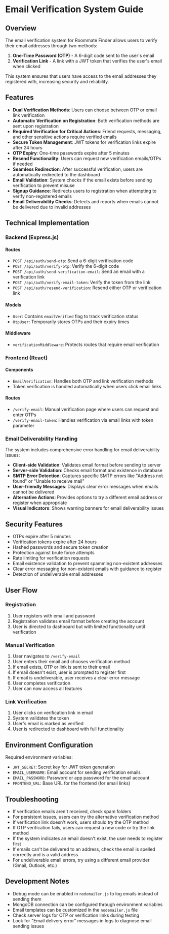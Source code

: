 # Email Verification System Guide

## Overview

The email verification system for Roommate Finder allows users to verify their email addresses through two methods:
1. **One-Time Password (OTP)** - A 6-digit code sent to the user's email
2. **Verification Link** - A link with a JWT token that verifies the user's email when clicked

This system ensures that users have access to the email addresses they registered with, increasing security and reliability.

## Features

- **Dual Verification Methods**: Users can choose between OTP or email link verification
- **Automatic Verification on Registration**: Both verification methods are sent upon registration
- **Required Verification for Critical Actions**: Friend requests, messaging, and other sensitive actions require verified emails
- **Secure Token Management**: JWT tokens for verification links expire after 24 hours
- **OTP Expiry**: One-time passwords expire after 5 minutes
- **Resend Functionality**: Users can request new verification emails/OTPs if needed
- **Seamless Redirection**: After successful verification, users are automatically redirected to the dashboard
- **Email Validation**: System checks if the email exists before sending verification to prevent misuse
- **Signup Guidance**: Redirects users to registration when attempting to verify non-registered emails
- **Email Deliverability Checks**: Detects and reports when emails cannot be delivered due to invalid addresses

## Technical Implementation

### Backend (Express.js)

#### Routes
- `POST /api/auth/send-otp`: Send a 6-digit verification code
- `POST /api/auth/verify-otp`: Verify the 6-digit code
- `POST /api/auth/send-verification-email`: Send an email with a verification link
- `POST /api/auth/verify-email-token`: Verify the token from the link
- `POST /api/auth/resend-verification`: Resend either OTP or verification link

#### Models
- `User`: Contains `emailVerified` flag to track verification status
- `OtpUser`: Temporarily stores OTPs and their expiry times

#### Middleware
- `verificationMiddleware`: Protects routes that require email verification

### Frontend (React)

#### Components
- `EmailVerification`: Handles both OTP and link verification methods
- Token verification is handled automatically when users click email links

#### Routes
- `/verify-email`: Manual verification page where users can request and enter OTPs
- `/verify-email-token`: Handles verification via email links with token parameter

### Email Deliverability Handling

The system includes comprehensive error handling for email deliverability issues:

- **Client-side Validation**: Validates email format before sending to server
- **Server-side Validation**: Checks email format and existence in database
- **SMTP Error Detection**: Captures specific SMTP errors like "Address not found" or "Unable to receive mail"
- **User-friendly Messages**: Displays clear error messages when emails cannot be delivered
- **Alternative Actions**: Provides options to try a different email address or register when appropriate
- **Visual Indicators**: Shows warning banners for email deliverability issues

## Security Features

- OTPs expire after 5 minutes
- Verification tokens expire after 24 hours
- Hashed passwords and secure token creation
- Protection against brute force attempts
- Rate limiting for verification requests
- Email existence validation to prevent spamming non-existent addresses
- Clear error messaging for non-existent emails with guidance to register
- Detection of undeliverable email addresses

## User Flow

### Registration
1. User registers with email and password
2. Registration validates email format before creating the account
3. User is directed to dashboard but with limited functionality until verification

### Manual Verification
1. User navigates to `/verify-email`
2. User enters their email and chooses verification method
3. If email exists, OTP or link is sent to their email
4. If email doesn't exist, user is prompted to register first
5. If email is undeliverable, user receives a clear error message
6. User completes verification 
7. User can now access all features

### Link Verification
1. User clicks on verification link in email
2. System validates the token
3. User's email is marked as verified
4. User is redirected to dashboard with full functionality

## Environment Configuration

Required environment variables:
- `JWT_SECRET`: Secret key for JWT token generation
- `EMAIL_USERNAME`: Email account for sending verification emails
- `EMAIL_PASSWORD`: Password or app password for the email account
- `FRONTEND_URL`: Base URL for the frontend (for email links)

## Troubleshooting

- If verification emails aren't received, check spam folders
- For persistent issues, users can try the alternative verification method
- If verification link doesn't work, users should try the OTP method
- If OTP verification fails, users can request a new code or try the link method
- If the system indicates an email doesn't exist, the user needs to register first
- If emails can't be delivered to an address, check the email is spelled correctly and is a valid address
- For undeliverable email errors, try using a different email provider (Gmail, Outlook, etc.)

## Development Notes

- Debug mode can be enabled in `nodemailer.js` to log emails instead of sending them
- MongoDB connection can be configured through environment variables
- Email templates can be customized in the `nodemailer.js` file
- Check server logs for OTP or verification links during testing
- Look for "Email delivery error" messages in logs to diagnose email sending issues 